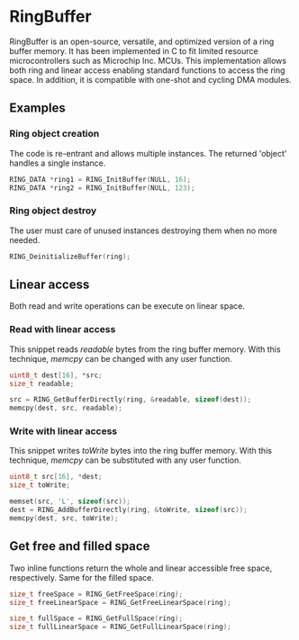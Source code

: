 # RingBuffer
RingBuffer is an open-source, versatile, and optimized version of a ring buffer memory. It has been implemented in C to fit limited resource microcontrollers such as Microchip Inc. MCUs. This implementation allows both ring and linear access enabling standard functions to access the ring space. In addition, it is compatible with one-shot and cycling DMA modules.

## Examples
### Ring object creation

The code is re-entrant and allows multiple instances. The returned 'object' handles a single instance.

```C
RING_DATA *ring1 = RING_InitBuffer(NULL, 16);
RING_DATA *ring2 = RING_InitBuffer(NULL, 123);
```


### Ring object destroy

The user must care of unused instances destroying them when no more needed.

```C
RING_DeinitializeBuffer(ring);
````

## Linear access
Both read and write operations can be execute on linear space.

### Read with linear access
This snippet reads _readable_ bytes from the ring buffer memory. With this technique, _memcpy_ can be changed with any user function. 
```C
uint8_t dest[16], *src;
size_t readable;

src = RING_GetBufferDirectly(ring, &readable, sizeof(dest));
memcpy(dest, src, readable);
```

### Write with linear access
This snippet writes _toWrite_ bytes into the ring buffer memory. With this technique, _memcpy_ can be substituted with any user function. 
```C
uint8_t src[16], *dest;
size_t toWrite;

memset(src, 'L', sizeof(src));
dest = RING_AddBufferDirectly(ring, &toWrite, sizeof(src));
memcpy(dest, src, toWrite);
```

## Get free and filled space
Two inline functions return the whole and linear accessible free space, respectively. Same for the filled space. 

```C
size_t freeSpace = RING_GetFreeSpace(ring);
size_t freeLinearSpace = RING_GetFreeLinearSpace(ring);

size_t fullSpace = RING_GetFullSpace(ring);
size_t fullLinearSpace = RING_GetFullLinearSpace(ring);
```

